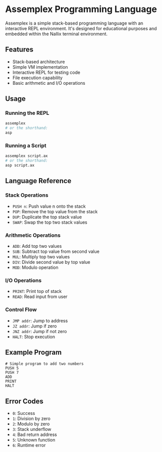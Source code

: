 # Assemplex Programming Language

Assemplex is a simple stack-based programming language with an interactive REPL environment. It's designed for educational purposes and embedded within the Nallix terminal environment.

## Features

- Stack-based architecture
- Simple VM implementation
- Interactive REPL for testing code
- File execution capability
- Basic arithmetic and I/O operations

## Usage

### Running the REPL
```bash
assemplex
# or the shorthand:
asp
```

### Running a Script
```bash
assemplex script.ax
# or the shorthand:
asp script.ax
```

## Language Reference

### Stack Operations
- `PUSH n`: Push value n onto the stack
- `POP`: Remove the top value from the stack
- `DUP`: Duplicate the top stack value
- `SWAP`: Swap the top two stack values

### Arithmetic Operations
- `ADD`: Add top two values
- `SUB`: Subtract top value from second value
- `MUL`: Multiply top two values
- `DIV`: Divide second value by top value
- `MOD`: Modulo operation

### I/O Operations
- `PRINT`: Print top of stack
- `READ`: Read input from user

### Control Flow
- `JMP addr`: Jump to address
- `JZ addr`: Jump if zero
- `JNZ addr`: Jump if not zero
- `HALT`: Stop execution

## Example Program
```
# Simple program to add two numbers
PUSH 5
PUSH 7
ADD
PRINT
HALT
```

## Error Codes
- `0`: Success
- `1`: Division by zero
- `2`: Modulo by zero
- `3`: Stack underflow
- `4`: Bad return address
- `5`: Unknown function
- `6`: Runtime error
